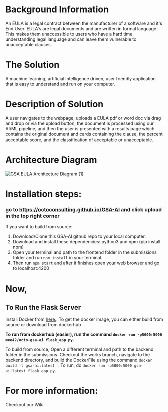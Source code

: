 # Background Information

An EULA is a legal contract between the manufacturer of a software and it's End User.  EULA's are legal documents and are written in formal language.  This makes them unaccessible to users who have a hard time understanding legal language and can leave them vulnerable to unacceptable clauses.

# The Solution

A machine learning, artificial intelligence driven, user friendly application that is easy to understand and run on your computer.


# Description of Solution 

A user navigates to the webpage, uploads a EULA pdf or word doc via drag and drop or via the upload button, the document is processed using our AI/ML pipeline, and then the user is presented with a results page which contains the original document and cards containing the clause, the percent acceptable score, and the classification of acceptable or unacceptable.

# Architecture Diagram
![GSA EULA Architecture Diagram (1)](https://user-images.githubusercontent.com/17444067/90678596-e3697880-e22c-11ea-9280-f3f33c943c47.png)










# Installation steps: 
### go to https://octoconsulting.github.io/GSA-AI and click upload in the top right corner

If you want to build from source: 
1. Download/Clone this GSA-AI github repo to your local computer.
2. Download and install these dependencies: python3 and npm (pip install npm) 
3. Open your terminal and path to the frontend folder in the submissions folder
    and run `npm install` in your terminal.
4. Then run `npm start` and after it finishes open your web browser and go to localhost:4200



# Now,
## To Run the Flask Server

Install Docker from [here.](https://docs.docker.com/desktop/). To get the docker image, you can either build from source or download from dockerhub

**To run from dockerhub (easier), run the command `docker run -p5000:5000 mee42/octo-gsa-ai flask_app.py`.**

To build from source, Open a different terminal and path to the backend folder in the submissions. Checkout the works branch, navigate to the backend directory, and build the DockerFile using the command `docker build -t gsa-ai:latest .` To run, do `docker run -p5000:5000 gsa-ai:latest flask_app.py`.

# For more information: 
Checkout our Wiki. 



